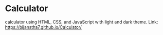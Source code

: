 # Calculator
calculator using HTML, CSS, and JavaScript with light and dark theme.
 Link: https://bijanstha7.github.io/Calculator/
